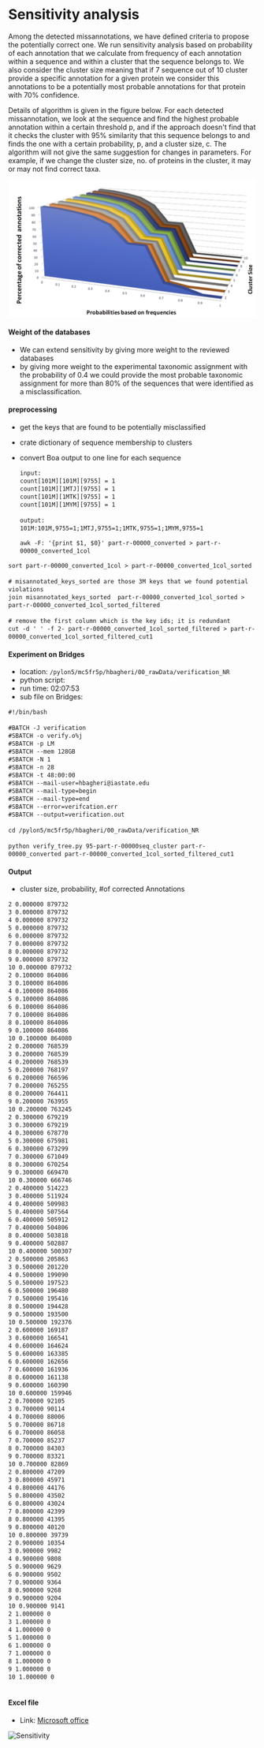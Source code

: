 # Sensitivity analysis
Among the detected missannotations, we have defined criteria to  propose the potentially correct one. 
We run sensitivity analysis based on probability of each annotation that we calculate from frequency of 
each annotation within a sequence and within a cluster that the sequence belongs to. We also consider 
the cluster size meaning that if 7 sequence out of 10 cluster provide a specific annotation for a given 
protein we consider this annotations to be a potentially most probable annotations for that protein with 70% confidence.

Details of algorithm is given in the figure below. For each detected missannotation, we look at the sequence and find
the highest probable annotation within a certain threshold p, and if the approach doesn't find that it checks the 
cluster with 95% similarity that this sequence belongs to and finds the one with a certain probability, p,  and a cluster size, c.
The algorithm will not give the same suggestion for changes in parameters. For example, if we change the cluster size, 
no. of proteins in the cluster, it may or may not find correct taxa. 


![sensitivity algorithm](sensetivity3.png)


#### Weight of the databases
* We can extend sensitivity by giving more weight to the reviewed databases
* by giving more weight to the experimental taxonomic assignment with the
  probability of 0.4 we could provide the most probable taxonomic assignment for
  more than 80% of the sequences that were identified as a misclassification.

#### preprocessing

* get the keys that are found to be potentially misclassified

* crate dictionary of sequence membership to clusters

* convert Boa output to one line for each sequence

  ```
  input:
  count[101M][101M][9755] = 1
  count[101M][1MTJ][9755] = 1
  count[101M][1MTK][9755] = 1
  count[101M][1MYM][9755] = 1

  output:
  101M:101M,9755=1;1MTJ,9755=1;1MTK,9755=1;1MYM,9755=1
  ```

  ```
  awk -F: '{print $1, $0}' part-r-00000_converted > part-r-00000_converted_1col

  ```

```
sort part-r-00000_converted_1col > part-r-00000_converted_1col_sorted

# misannotated_keys_sorted are those 3M keys that we found potential violations
join misannotated_keys_sorted  part-r-00000_converted_1col_sorted > part-r-00000_converted_1col_sorted_filtered

# remove the first column which is the key ids; it is redundant
cut -d ' ' -f 2- part-r-00000_converted_1col_sorted_filtered > part-r-00000_converted_1col_sorted_filtered_cut1
```


#### Experiment on Bridges
* location: ```/pylon5/mc5fr5p/hbagheri/00_rawData/verification_NR```
* python script: ``` ```
* run time:    02:07:53
* sub file on Bridges:

```
#!/bin/bash

#BATCH -J verification
#SBATCH -o verify.o%j
#SBATCH -p LM
#SBATCH --mem 128GB
#SBATCH -N 1
#SBATCH -n 28
#SBATCH -t 48:00:00
#SBATCH --mail-user=hbagheri@iastate.edu
#SBATCH --mail-type=begin
#SBATCH --mail-type=end
#SBATCH --error=verifcation.err
#SBATCH --output=verification.out

cd /pylon5/mc5fr5p/hbagheri/00_rawData/verification_NR

python verify_tree.py 95-part-r-00000seq_cluster part-r-00000_converted part-r-00000_converted_1col_sorted_filtered_cut1

```

#### Output
* cluster size, probability, #of corrected Annotations

```
2 0.000000 879732
3 0.000000 879732
4 0.000000 879732
5 0.000000 879732
6 0.000000 879732
7 0.000000 879732
8 0.000000 879732
9 0.000000 879732
10 0.000000 879732
2 0.100000 864086
3 0.100000 864086
4 0.100000 864086
5 0.100000 864086
6 0.100000 864086
7 0.100000 864086
8 0.100000 864086
9 0.100000 864086
10 0.100000 864080
2 0.200000 768539
3 0.200000 768539
4 0.200000 768539
5 0.200000 768197
6 0.200000 766596
7 0.200000 765255
8 0.200000 764411
9 0.200000 763955
10 0.200000 763245
2 0.300000 679219
3 0.300000 679219
4 0.300000 678770
5 0.300000 675981
6 0.300000 673299
7 0.300000 671049
8 0.300000 670254
9 0.300000 669470
10 0.300000 666746
2 0.400000 514223
3 0.400000 511924
4 0.400000 509983
5 0.400000 507564
6 0.400000 505912
7 0.400000 504806
8 0.400000 503818
9 0.400000 502887
10 0.400000 500307
2 0.500000 205863
3 0.500000 201220
4 0.500000 199090
5 0.500000 197523
6 0.500000 196480
7 0.500000 195416
8 0.500000 194428
9 0.500000 193500
10 0.500000 192376
2 0.600000 169187
3 0.600000 166541
4 0.600000 164624
5 0.600000 163385
6 0.600000 162656
7 0.600000 161936
8 0.600000 161138
9 0.600000 160390
10 0.600000 159946
2 0.700000 92105
3 0.700000 90114
4 0.700000 88006
5 0.700000 86718
6 0.700000 86058
7 0.700000 85237
8 0.700000 84303
9 0.700000 83321
10 0.700000 82869
2 0.800000 47209
3 0.800000 45971
4 0.800000 44176
5 0.800000 43502
6 0.800000 43024
7 0.800000 42399
8 0.800000 41395
9 0.800000 40120
10 0.800000 39739
2 0.900000 10354
3 0.900000 9982
4 0.900000 9808
5 0.900000 9629
6 0.900000 9502
7 0.900000 9364
8 0.900000 9268
9 0.900000 9204
10 0.900000 9141
2 1.000000 0
3 1.000000 0
4 1.000000 0
5 1.000000 0
6 1.000000 0
7 1.000000 0
8 1.000000 0
9 1.000000 0
10 1.000000 0


```

#### Excel file
* Link: [Microsoft office]()

![Sensitivity](images/sensitivity100k.png)
